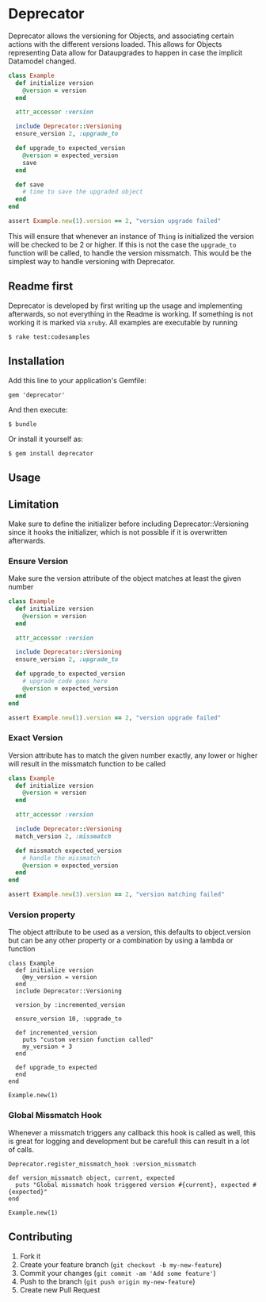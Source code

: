 # Deprecator

Deprecator allows the versioning for Objects, and associating certain actions
with the different versions loaded. This allows for Objects representing Data
allow for Dataupgrades to happen in case the implicit Datamodel changed.

```ruby
class Example
  def initialize version
    @version = version
  end

  attr_accessor :version

  include Deprecator::Versioning
  ensure_version 2, :upgrade_to

  def upgrade_to expected_version
    @version = expected_version
    save
  end

  def save
    # time to save the upgraded object
  end
end

assert Example.new(1).version == 2, "version upgrade failed"
```

This will ensure that whenever an instance of ```Thing``` is initialized the
version will be checked to be 2 or higher. If this is not the case the
```upgrade_to``` function will be called, to handle the version missmatch.
This would be the simplest way to handle versioning with Deprecator.

## Readme first
Deprecator is developed by first writing up the usage and implementing
afterwards, so not everything in the Readme is working. If something is not
working it is marked via ```xruby```. All examples are executable by running

    $ rake test:codesamples

## Installation
Add this line to your application's Gemfile:

    gem 'deprecator'

And then execute:

    $ bundle

Or install it yourself as:

    $ gem install deprecator


## Usage

## Limitation
Make sure to define the initializer before including Deprecator::Versioning
since it hooks the initializer, which is not possible if it is overwritten
afterwards.

### Ensure Version
Make sure the version attribute of the object matches at least the given number

```ruby
class Example
  def initialize version
    @version = version
  end

  attr_accessor :version

  include Deprecator::Versioning
  ensure_version 2, :upgrade_to

  def upgrade_to expected_version
    # upgrade code goes here
    @version = expected_version
  end
end

assert Example.new(1).version == 2, "version upgrade failed"
```

### Exact Version

Version attribute has to match the given number exactly, any lower or higher
will result in the missmatch function to be called

```ruby
class Example
  def initialize version
    @version = version
  end

  attr_accessor :version

  include Deprecator::Versioning
  match_version 2, :missmatch

  def missmatch expected_version
    # handle the missmatch
    @version = expected_version
  end
end

assert Example.new(3).version == 2, "version matching failed"
```

### Version property
The object attribute to be used as a version, this defaults to object.version
but can be any other property or a combination by using a lambda or function

```xruby
class Example
  def initialize version
    @my_version = version
  end
  include Deprecator::Versioning

  version_by :incremented_version

  ensure_version 10, :upgrade_to

  def incremented_version
    puts "custom version function called"
    my_version + 3
  end

  def upgrade_to expected
  end
end

Example.new(1)
```

### Global Missmatch Hook
Whenever a missmatch triggers any callback this hook is called as well, this is
great for logging and development but be carefull this can result in a lot of
calls.

```xruby
Deprecator.register_missmatch_hook :version_missmatch

def version_missmatch object, current, expected
  puts "Global missmatch hook triggered version #{current}, expected #{expected}"
end

Example.new(1)
```

## Contributing

1. Fork it
2. Create your feature branch (`git checkout -b my-new-feature`)
3. Commit your changes (`git commit -am 'Add some feature'`)
4. Push to the branch (`git push origin my-new-feature`)
5. Create new Pull Request
